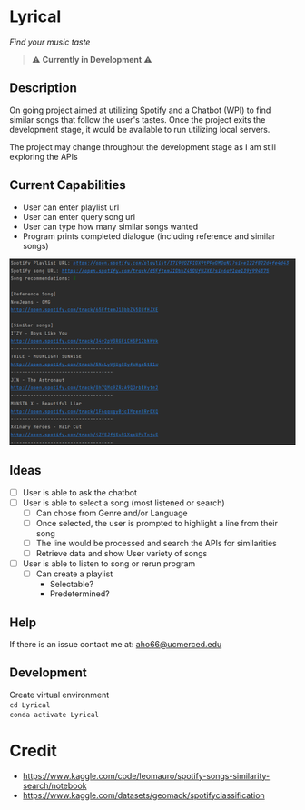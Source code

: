 # Lyrical
*Find your music taste*

> ⚠️ **Currently in Development** ⚠️

## Description
On going project aimed at utilizing Spotify and a Chatbot (WPI) to find similar songs that follow the user's tastes. Once the project exits the development stage, it would be available to run utilizing local servers. 

The project may change throughout the development stage as I am still exploring the APIs

## Current Capabilities
- User can enter playlist url
- User can enter query song url
- User can type how many similar songs wanted
- Program prints completed dialogue (including reference and similar songs)

![Sample Screenshot](https://github.com/tofulati/Lyrical/blob/main/Sample.png?raw=true)


## Ideas
- [ ] User is able to ask the chatbot
- [ ] User is able to select a song (most listened or search)
    - [ ] Can chose from Genre and/or Language
    - [ ] Once selected, the user is prompted to highlight a line from their song
    - [ ] The line would be processed and search the APIs for similarities
    - [ ] Retrieve data and show User variety of songs
- [ ] User is able to listen to song or rerun program
    - [ ] Can create a playlist
        - Selectable?
        - Predetermined?

## Help
If there is an issue contact me at: aho66@ucmerced.edu

## Development
Create virtual environment
<br>
` cd Lyrical ` 
<br>
` conda activate Lyrical `

# Credit
- https://www.kaggle.com/code/leomauro/spotify-songs-similarity-search/notebook
- https://www.kaggle.com/datasets/geomack/spotifyclassification
